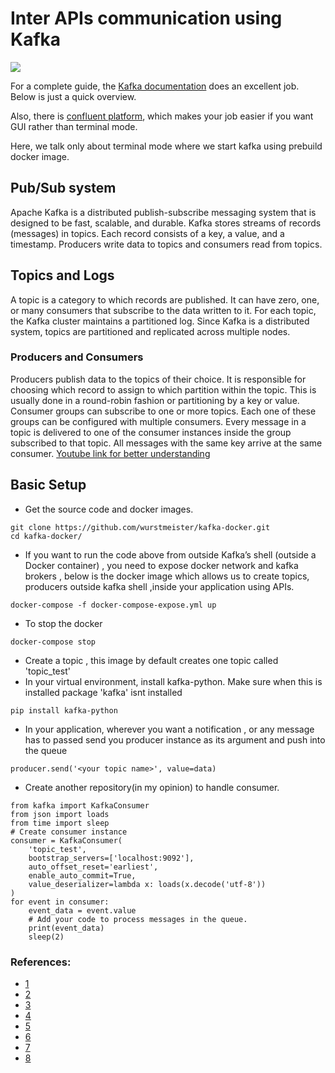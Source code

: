 # Inter APIs communication using Kafka
![](https://github.com/ashcode028/Kafka_setup/blob/2527475449c7a53334c3e982204e6cea4b0d4bb1/kakfa.jpg)

For a complete guide, the [Kafka documentation](https://kafka.apache.org/documentation.html) does an excellent job. Below is just a quick overview.

Also, there is [confluent platform](https://docs.confluent.io/platform/current/quickstart/ce-docker-quickstart.html), which makes your job easier if you want GUI rather than terminal mode.

Here, we talk only about terminal mode where we start kafka using prebuild docker image.

## Pub/Sub system
Apache Kafka is a distributed publish-subscribe messaging system that is designed to be fast, scalable, and durable.
Kafka stores streams of records (messages) in topics. Each record consists of a key, a value, and a timestamp.
Producers write data to topics and consumers read from topics.
## Topics and Logs
A topic is a category to which records are published. It can have zero, one, or many consumers that subscribe to the data written to it.
For each topic, the Kafka cluster maintains a partitioned log. Since Kafka is a distributed system, topics are partitioned and replicated across multiple nodes.
### Producers and Consumers
Producers publish data to the topics of their choice. It is responsible for choosing which record to assign to which partition within the topic. This is usually done in a round-robin fashion or partitioning by a key or value.
Consumer groups can subscribe to one or more topics. Each one of these groups can be configured with multiple consumers.
Every message in a topic is delivered to one of the consumer instances inside the group subscribed to that topic. All messages with the same key arrive at the same consumer.
[Youtube link for better understanding](https://www.youtube.com/watch?v=R873BlNVUB4)
## Basic Setup
- Get the source code and docker images.
```
git clone https://github.com/wurstmeister/kafka-docker.git 
cd kafka-docker/
```
- If you want to run the code above from outside Kafka’s shell (outside a Docker container) , you need to expose docker network and kafka brokers , below is the docker image which allows us to create topics, producers outside kafka shell ,inside your application using APIs.
```
docker-compose -f docker-compose-expose.yml up
```
- To stop the docker
```
docker-compose stop
```
- Create a topic , this image by default creates one topic called 'topic_test'
- In your virtual environment, install kafka-python. Make sure when this is installed package 'kafka' isnt installed
```
pip install kafka-python
```
- In your application, wherever you want a notification , or any message has to passed send you producer instance as its argument and push into the queue
```
producer.send('<your topic name>', value=data)
```
- Create another repository(in my opinion) to handle consumer.
```
from kafka import KafkaConsumer
from json import loads
from time import sleep
# Create consumer instance
consumer = KafkaConsumer(
    'topic_test',
    bootstrap_servers=['localhost:9092'],
    auto_offset_reset='earliest',
    enable_auto_commit=True,
    value_deserializer=lambda x: loads(x.decode('utf-8'))
)
for event in consumer:
    event_data = event.value
    # Add your code to process messages in the queue.
    print(event_data)
    sleep(2)
```
### References:
- [1](https://stackoverflow.com/questions/65196587/python-threads-and-queue-messages-between-them)
- [2](https://github.com/dpkp/kafka-python/blob/master/example.py)
- [3](https://developer.okta.com/blog/2020/01/22/kafka-microservices)
- [4](https://www.youtube.com/watch?v=R873BlNVUB4)
- [5](https://docs.confluent.io/platform/current/quickstart/ce-docker-quickstart.html)
- [6](https://medium.com/big-data-engineering/hello-kafka-world-the-complete-guide-to-kafka-with-docker-and-python-f788e2588cfc)
- [7](https://towardsdatascience.com/kafka-docker-python-408baf0e1088)
- [8](https://towardsdatascience.com/kafka-python-explained-in-10-lines-of-code-800e3e07dad1)
